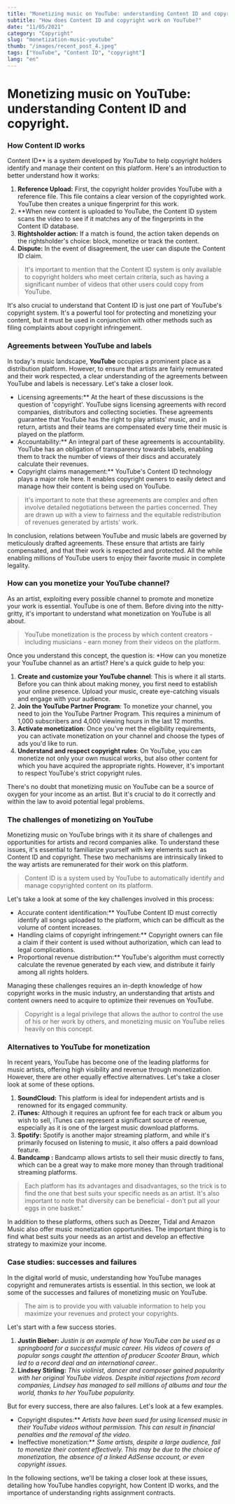 ```yaml
---
title: "Monetizing music on YouTube: understanding Content ID and copyright."
subtitle: "How does Content ID and copyright work on YouTube?"
date: "11/05/2021"
category: "Copyright"
slug: "monetization-music-youtube"
thumb: "/images/recent_post_4.jpeg"
tags: ["YouTube", "Content ID", "copyright"]
lang: "en"
---
```


# Monetizing music on YouTube: understanding Content ID and copyright.

### How Content ID works

Content ID\*\* is a system developed by _YouTube_ to help copyright holders identify and manage their content on this platform. Here's an introduction to better understand how it works:

1. **Reference Upload:** First, the copyright holder provides YouTube with a reference file. This file contains a clear version of the copyrighted work. YouTube then creates a unique fingerprint for this work.
2. \*\*When new content is uploaded to YouTube, the Content ID system scans the video to see if it matches any of the fingerprints in the Content ID database.
3. **Rightsholder action:** If a match is found, the action taken depends on the rightsholder's choice: block, monetize or track the content.
4. **Dispute:** In the event of disagreement, the user can dispute the Content ID claim.

> It's important to mention that the Content ID system is only available to copyright holders who meet certain criteria, such as having a significant number of videos that other users could copy from YouTube.

It's also crucial to understand that Content ID is just one part of YouTube's copyright system. It's a powerful tool for protecting and monetizing your content, but it must be used in conjunction with other methods such as filing complaints about copyright infringement.

### Agreements between YouTube and labels

In today's music landscape, **YouTube** occupies a prominent place as a distribution platform. However, to ensure that artists are fairly remunerated and their work respected, a clear understanding of the agreements between YouTube and labels is necessary. Let's take a closer look.

-   Licensing agreements:\*\* At the heart of these discussions is the question of 'copyright'. YouTube signs licensing agreements with record companies, distributors and collecting societies. These agreements guarantee that YouTube has the right to play artists' music, and in return, artists and their teams are compensated every time their music is played on the platform.
-   Accountability:\*\* An integral part of these agreements is accountability. YouTube has an obligation of transparency towards labels, enabling them to track the number of views of their discs and accurately calculate their revenues.
-   Copyright claims management:\*\* YouTube's Content ID technology plays a major role here. It enables copyright owners to easily detect and manage how their content is being used on YouTube.

> It's important to note that these agreements are complex and often involve detailed negotiations between the parties concerned. They are drawn up with a view to fairness and the equitable redistribution of revenues generated by artists' work.

In conclusion, relations between YouTube and music labels are governed by meticulously drafted agreements. These ensure that artists are fairly compensated, and that their work is respected and protected. All the while enabling millions of YouTube users to enjoy their favorite music in complete legality.

### How can you monetize your YouTube channel?

As an artist, exploiting every possible channel to promote and monetize your work is essential. YouTube is one of them. Before diving into the nitty-gritty, it's important to understand what monetization on YouTube is all about.

> YouTube monetization is the process by which content creators - including musicians - earn money from their videos on the platform.

Once you understand this concept, the question is: \*How can you monetize your YouTube channel as an artist? Here's a quick guide to help you:

1. **Create and customize your YouTube channel**: This is where it all starts. Before you can think about making money, you first need to establish your online presence. Upload your music, create eye-catching visuals and engage with your audience.
2. **Join the YouTube Partner Program**: To monetize your channel, you need to join the YouTube Partner Program. This requires a minimum of 1,000 subscribers and 4,000 viewing hours in the last 12 months.
3. **Activate monetization**: Once you've met the eligibility requirements, you can activate monetization on your channel and choose the types of ads you'd like to run.
4. **Understand and respect copyright rules**: On YouTube, you can monetize not only your own musical works, but also other content for which you have acquired the appropriate rights. However, it's important to respect YouTube's strict copyright rules.

There's no doubt that monetizing music on YouTube can be a source of oxygen for your income as an artist. But it's crucial to do it correctly and within the law to avoid potential legal problems.

### The challenges of monetizing on YouTube

Monetizing music on YouTube brings with it its share of challenges and opportunities for artists and record companies alike. To understand these issues, it's essential to familiarize yourself with key elements such as Content ID and copyright. These two mechanisms are intrinsically linked to the way artists are remunerated for their work on this platform.

> Content ID is a system used by YouTube to automatically identify and manage copyrighted content on its platform.

Let's take a look at some of the key challenges involved in this process:

-   Accurate content identification:\*\* YouTube Content ID must correctly identify all songs uploaded to the platform, which can be difficult as the volume of content increases.
-   Handling claims of copyright infringement:\*\* Copyright owners can file a claim if their content is used without authorization, which can lead to legal complications.
-   Proportional revenue distribution:\*\* YouTube's algorithm must correctly calculate the revenue generated by each view, and distribute it fairly among all rights holders.

Managing these challenges requires an in-depth knowledge of how copyright works in the music industry, an understanding that artists and content owners need to acquire to optimize their revenues on YouTube.

> Copyright is a legal privilege that allows the author to control the use of his or her work by others, and monetizing music on YouTube relies heavily on this concept.

### Alternatives to YouTube for monetization

In recent years, YouTube has become one of the leading platforms for music artists, offering high visibility and revenue through monetization. However, there are other equally effective alternatives. Let's take a closer look at some of these options.

1. **SoundCloud:** This platform is ideal for independent artists and is renowned for its engaged community.
2. **iTunes:** Although it requires an upfront fee for each track or album you wish to sell, iTunes can represent a significant source of revenue, especially as it is one of the largest music download platforms.
3. **Spotify:** Spotify is another major streaming platform, and while it's primarily focused on listening to music, it also offers a paid download feature.
4. **Bandcamp :** Bandcamp allows artists to sell their music directly to fans, which can be a great way to make more money than through traditional streaming platforms.

> Each platform has its advantages and disadvantages, so the trick is to find the one that best suits your specific needs as an artist. It's also important to note that diversity can be beneficial - don't put all your eggs in one basket."

In addition to these platforms, others such as Deezer, Tidal and Amazon Music also offer music monetization opportunities. The important thing is to find what best suits your needs as an artist and develop an effective strategy to maximize your income.

### Case studies: successes and failures

In the digital world of music, understanding how YouTube manages copyright and remunerates artists is essential. In this section, we look at some of the successes and failures of monetizing music on YouTube.

> The aim is to provide you with valuable information to help you maximize your revenues and protect your copyrights.

Let's start with a few success stories.

1. **Justin Bieber:** _Justin is an example of how YouTube can be used as a springboard for a successful music career. His videos of covers of popular songs caught the attention of producer Scooter Braun, which led to a record deal and an international career._.
2. **Lindsey Stirling:** _This violinist, dancer and composer gained popularity with her original YouTube videos. Despite initial rejections from record companies, Lindsey has managed to sell millions of albums and tour the world, thanks to her YouTube popularity._

But for every success, there are also failures. Let's look at a few examples.

-   Copyright disputes:\*\* _Artists have been sued for using licensed music in their YouTube videos without permission. This can result in financial penalties and the removal of the video._
-   Ineffective monetization:\*\* _Some artists, despite a large audience, fail to monetize their content effectively. This may be due to the choice of monetization, the absence of a linked AdSense account, or even copyright issues._

In the following sections, we'll be taking a closer look at these issues, detailing how YouTube handles copyright, how Content ID works, and the importance of understanding rights assignment contracts.
